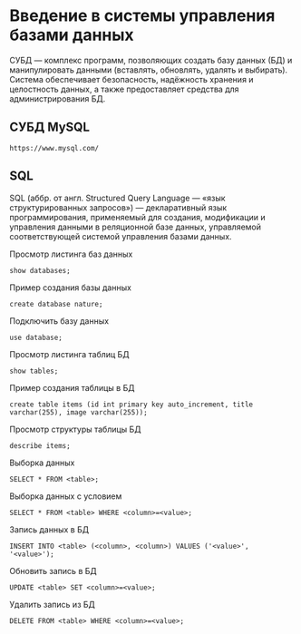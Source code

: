 # Введение в системы управления базами данных 

СУБД — комплекс программ, позволяющих создать базу данных (БД) и манипулировать данными (вставлять, обновлять, удалять и выбирать). Система обеспечивает безопасность, надёжность хранения и целостность данных, а также предоставляет средства для администрирования БД.

## СУБД MySQL

    https://www.mysql.com/

## SQL

SQL (аббр. от англ. Structured Query Language — «язык структурированных запросов») — декларативный язык программирования, применяемый для создания, модификации и управления данными в реляционной базе данных, управляемой соответствующей системой управления базами данных.

Просмотр листинга баз данных

    show databases;

Пример создания базы данных

    create database nature;

Подключить базу данных

    use database;

Просмотр листинга таблиц БД

    show tables;

Пример создания таблицы в БД

    create table items (id int primary key auto_increment, title varchar(255), image varchar(255));

Просмотр структуры таблицы БД

    describe items;

Выборка данных

    SELECT * FROM <table>;

Выборка данных с условием

    SELECT * FROM <table> WHERE <column>=<value>;

Запись данных в БД

    INSERT INTO <table> (<column>, <column>) VALUES ('<value>', '<value>');

Обновить запись в БД

    UPDATE <table> SET <column>=<value>;

Удалить запись из БД

    DELETE FROM <table> WHERE <column>=<value>;
